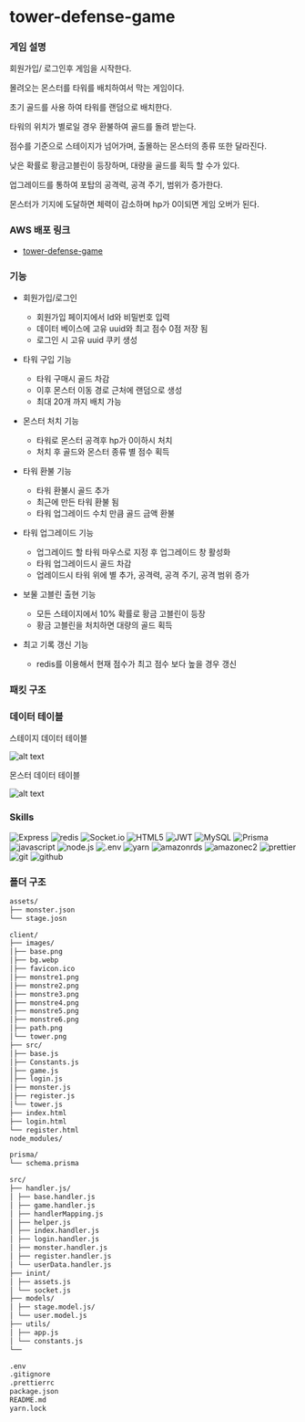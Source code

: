 # tower-defense-game

### 게임 설명

회원가입/ 로그인후 게임을 시작한다.

몰려오는 몬스터를 타워를 배치하여서 막는 게임이다.

초기 골드를 사용 하여 타워를 랜덤으로 배치한다.

타워의 위치가 별로일 경우 환불하여 골드를 돌려 받는다.

점수를 기준으로 스테이지가 넘어가며, 출몰하는 몬스터의 종류 또한 달라진다.

낮은 확률로 황금고블린이 등장하며, 대량을 골드를 획득 할 수가 있다.

업그레이드를 통하여 포탑의 공격력, 공격 주기, 범위가 증가한다.

몬스터가 기지에 도달하면 체력이 감소하며 hp가 0이되면 게임 오버가 된다.

### AWS 배포 링크

- [tower-defense-game](13.209.10.190:3000)

### 기능

- 회원가입/로그인

  - 회원가입 페이지에서 Id와 비밀번호 입력
  - 데이터 베이스에 고유 uuid와 최고 점수 0점 저장 됨
  - 로그인 시 고유 uuid 쿠키 생성

- 타워 구입 기능

  - 타워 구매시 골드 차감
  - 이후 몬스터 이동 경로 근처에 랜덤으로 생성
  - 최대 20개 까지 배치 가능

- 몬스터 처치 기능

  - 타워로 몬스터 공격후 hp가 0이하시 처치
  - 처치 후 골드와 몬스터 종류 별 점수 획득

- 타워 환불 기능

  - 타워 환불시 골드 추가
  - 최근에 만든 타워 환불 됨
  - 타워 업그레이드 수치 만큼 골드 금액 환불

- 타워 업그레이드 기능

  - 업그레이드 할 타워 마우스로 지정 후 업그레이드 창 활성화
  - 타워 업그레이드시 골드 차감
  - 업레이드시 타워 위에 별 추가, 공격력, 공격 주기, 공격 범위 증가

- 보물 고블린 출현 기능

  - 모든 스테이지에서 10% 확률로 황금 고블린이 등장
  - 황금 고블린을 처치하면 대량의 골드 획득

- 최고 기록 갱신 기능
  - redis를 이용해서 현재 점수가 최고 점수 보다 높을 경우 갱신

### 패킷 구조

### 데이터 테이블

스테이지 데이터 테이블

![alt text](./readmeAssets/stage.png)

몬스터 데이터 테이블

![alt text](./readmeAssets/monster.png)

### Skills

![Express](https://img.shields.io/badge/Express-000000?style=for-the-badge&logo=express&logoColor=white)
![redis](https://img.shields.io/badge/redis-FF4438?style=for-the-badge&logo=redis&logoColor=white)
![Socket.io](https://img.shields.io/badge/Socket.io-010101?style=for-the-badge&logo=Socket.io&logoColor=white)
![HTML5](https://img.shields.io/badge/HTML5-E34F26?style=for-the-badge&logo=HTML5&logoColor=white)
![JWT](https://img.shields.io/badge/JWT-000000?style=for-the-badge&logo=JSON%20web%20tokens&logoColor=white)
![MySQL](https://img.shields.io/badge/MySQL-4479A1?style=for-the-badge&logo=mysql&logoColor=white)
![Prisma](https://img.shields.io/badge/Prisma-2D3748?style=for-the-badge&logo=prisma&logoColor=white)
![javascript](https://img.shields.io/badge/javascript-F7DF1E?style=for-the-badge&logo=javascript&logoColor=black)
![node.js](https://img.shields.io/badge/node.js-5FA04E?style=for-the-badge&logo=node.js&logoColor=white)
![.env](https://img.shields.io/badge/.env-ECD53F?style=for-the-badge&logo=.env&logoColor=black)
![yarn](https://img.shields.io/badge/yarn-2C8EBB?style=for-the-badge&logo=yarn&logoColor=white)
![amazonrds](https://img.shields.io/badge/amazonrds-527FFF?style=for-the-badge&logo=amazonrds&logoColor=white)
![amazonec2](https://img.shields.io/badge/amazonec2-FF9900?style=for-the-badge&logo=amazonec2&logoColor=white)
![prettier](https://img.shields.io/badge/prettier-F7B93E?style=for-the-badge&logo=prettier&logoColor=black)
![git](https://img.shields.io/badge/git-F05032?style=for-the-badge&logo=git&logoColor=white)
![github](https://img.shields.io/badge/github-181717?style=for-the-badge&logo=github&logoColor=white)

### 폴더 구조

```markdown
assets/
├── monster.json
└── stage.josn

client/
├── images/
│├── base.png
│├── bg.webp
│├── favicon.ico
│├── monstre1.png
│├── monstre2.png
│├── monstre3.png
│├── monstre4.png
│├── monstre5.png
│├── monstre6.png
│├── path.png
│└── tower.png
├── src/
│├── base.js
│├── Constants.js
│├── game.js
│├── login.js
│├── monster.js
│├── register.js
│└── tower.js
├── index.html
├── login.html
└── register.html
node_modules/

prisma/
└── schema.prisma

src/
├── handler.js/
│ ├── base.handler.js
│ ├── game.handler.js
│ ├── handlerMapping.js
│ ├── helper.js
│ ├── index.handler.js
│ ├── login.handler.js
│ ├── monster.handler.js
│ ├── register.handler.js
│ └── userData.handler.js
├── inint/
│ ├── assets.js
│ └── socket.js
├── models/
│ ├── stage.model.js/
│ └── user.model.js
├── utils/
│ ├── app.js
│ └── constants.js
└──

.env
.gitignore
.prettierrc
package.json
README.md
yarn.lock
```
